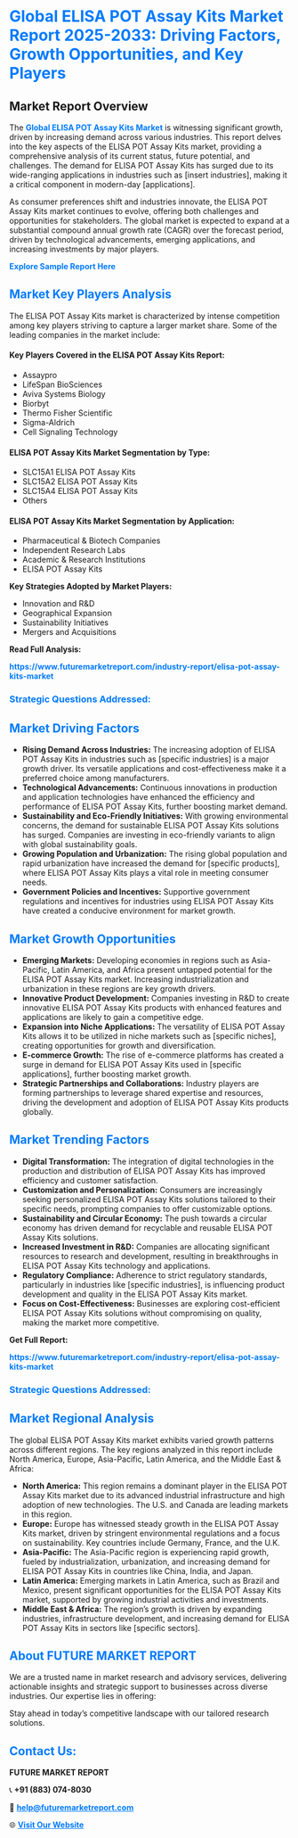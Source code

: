 <h1 style="color: #007BFF;">Global ELISA POT Assay Kits Market Report 2025-2033: Driving Factors, Growth Opportunities, and Key Players</h1>

<section id="overview">
<h2>Market Report Overview</h2>
<p>The <a href="https://www.futuremarketreport.com/industry-report/elisa-pot-assay-kits-market" style="color: #007BFF; text-decoration: none;"><strong>Global ELISA POT Assay Kits Market</strong></a> is witnessing significant growth, driven by increasing demand across various industries. This report delves into the key aspects of the ELISA POT Assay Kits market, providing a comprehensive analysis of its current status, future potential, and challenges. The demand for ELISA POT Assay Kits has surged due to its wide-ranging applications in industries such as [insert industries], making it a critical component in modern-day [applications].</p>
<p>As consumer preferences shift and industries innovate, the ELISA POT Assay Kits market continues to evolve, offering both challenges and opportunities for stakeholders. The global market is expected to expand at a substantial compound annual growth rate (CAGR) over the forecast period, driven by technological advancements, emerging applications, and increasing investments by major players.</p>
</section>

<section id="overview">
<p><a href="https://www.futuremarketreport.com/request-sample/reportId=127403" style="color: #007BFF; text-decoration: none;"><strong>Explore Sample Report Here</strong></a></p>
</section>

<section id="key-players">
<h2 style="color: #007BFF;">Market Key Players Analysis</h2>
<p>The ELISA POT Assay Kits market is characterized by intense competition among key players striving to capture a larger market share. Some of the leading companies in the market include:</p>
<h4>Key Players Covered in the ELISA POT Assay Kits Report:</h4>
<ul><li>Assaypro</li><li>LifeSpan BioSciences</li><li>Aviva Systems Biology</li><li>Biorbyt</li><li>Thermo Fisher Scientific</li><li>Sigma-Aldrich</li><li>Cell Signaling Technology</li></ul>
<h4>ELISA POT Assay Kits Market Segmentation by Type:</h4>
<ul><li>SLC15A1 ELISA POT Assay Kits</li><li>SLC15A2 ELISA POT Assay Kits</li><li>SLC15A4 ELISA POT Assay Kits</li><li>Others</li></ul>

<h4>ELISA POT Assay Kits Market Segmentation by Application:</h4>
<ul><li>Pharmaceutical &amp; Biotech Companies</li><li>Independent Research Labs</li><li>Academic &amp; Research Institutions</li><li>ELISA POT Assay Kits</li></ul>
<p><strong>Key Strategies Adopted by Market Players:</strong></p>
<ul>
<li>Innovation and R&D</li>
<li>Geographical Expansion</li>
<li>Sustainability Initiatives</li>
<li>Mergers and Acquisitions</li>
</ul>
</section>

<section>
<p><strong>Read Full Analysis: </strong></p><a href="https://www.futuremarketreport.com/industry-report/elisa-pot-assay-kits-market" style="color: #007BFF; text-decoration: none;"><strong>https://www.futuremarketreport.com/industry-report/elisa-pot-assay-kits-market</strong></a>
<h3 style="color: #007BFF;">Strategic Questions Addressed:</h3>
</section>

<section id="driving-factors">
<h2 style="color: #007BFF;">Market Driving Factors</h2>
<ul>
<li><strong>Rising Demand Across Industries:</strong> The increasing adoption of ELISA POT Assay Kits in industries such as [specific industries] is a major growth driver. Its versatile applications and cost-effectiveness make it a preferred choice among manufacturers.</li>
<li><strong>Technological Advancements:</strong> Continuous innovations in production and application technologies have enhanced the efficiency and performance of ELISA POT Assay Kits, further boosting market demand.</li>
<li><strong>Sustainability and Eco-Friendly Initiatives:</strong> With growing environmental concerns, the demand for sustainable ELISA POT Assay Kits solutions has surged. Companies are investing in eco-friendly variants to align with global sustainability goals.</li>
<li><strong>Growing Population and Urbanization:</strong> The rising global population and rapid urbanization have increased the demand for [specific products], where ELISA POT Assay Kits plays a vital role in meeting consumer needs.</li>
<li><strong>Government Policies and Incentives:</strong> Supportive government regulations and incentives for industries using ELISA POT Assay Kits have created a conducive environment for market growth.</li>
</ul>
</section>

<section id="growth-opportunities">
<h2 style="color: #007BFF;">Market Growth Opportunities</h2>
<ul>
<li><strong>Emerging Markets:</strong> Developing economies in regions such as Asia-Pacific, Latin America, and Africa present untapped potential for the ELISA POT Assay Kits market. Increasing industrialization and urbanization in these regions are key growth drivers.</li>
<li><strong>Innovative Product Development:</strong> Companies investing in R&D to create innovative ELISA POT Assay Kits products with enhanced features and applications are likely to gain a competitive edge.</li>
<li><strong>Expansion into Niche Applications:</strong> The versatility of ELISA POT Assay Kits allows it to be utilized in niche markets such as [specific niches], creating opportunities for growth and diversification.</li>
<li><strong>E-commerce Growth:</strong> The rise of e-commerce platforms has created a surge in demand for ELISA POT Assay Kits used in [specific applications], further boosting market growth.</li>
<li><strong>Strategic Partnerships and Collaborations:</strong> Industry players are forming partnerships to leverage shared expertise and resources, driving the development and adoption of ELISA POT Assay Kits products globally.</li>
</ul>
</section>

<section id="trending-factors">
<h2 style="color: #007BFF;">Market Trending Factors</h2>
<ul>
<li><strong>Digital Transformation:</strong> The integration of digital technologies in the production and distribution of ELISA POT Assay Kits has improved efficiency and customer satisfaction.</li>
<li><strong>Customization and Personalization:</strong> Consumers are increasingly seeking personalized ELISA POT Assay Kits solutions tailored to their specific needs, prompting companies to offer customizable options.</li>
<li><strong>Sustainability and Circular Economy:</strong> The push towards a circular economy has driven demand for recyclable and reusable ELISA POT Assay Kits solutions.</li>
<li><strong>Increased Investment in R&D:</strong> Companies are allocating significant resources to research and development, resulting in breakthroughs in ELISA POT Assay Kits technology and applications.</li>
<li><strong>Regulatory Compliance:</strong> Adherence to strict regulatory standards, particularly in industries like [specific industries], is influencing product development and quality in the ELISA POT Assay Kits market.</li>
<li><strong>Focus on Cost-Effectiveness:</strong> Businesses are exploring cost-efficient ELISA POT Assay Kits solutions without compromising on quality, making the market more competitive.</li>
</ul>
</section>

<section>
<p><strong>Get Full Report: </strong></p><a href="https://www.futuremarketreport.com/industry-report/elisa-pot-assay-kits-market" style="color: #007BFF; text-decoration: none;"><strong>https://www.futuremarketreport.com/industry-report/elisa-pot-assay-kits-market</strong></a>
<h3 style="color: #007BFF;">Strategic Questions Addressed:</h3>
</section>


<section id="regional-analysis">
<h2 style="color: #007BFF;">Market Regional Analysis</h2>
<p>The global ELISA POT Assay Kits market exhibits varied growth patterns across different regions. The key regions analyzed in this report include North America, Europe, Asia-Pacific, Latin America, and the Middle East & Africa:</p>
<ul>
<li><strong>North America:</strong> This region remains a dominant player in the ELISA POT Assay Kits market due to its advanced industrial infrastructure and high adoption of new technologies. The U.S. and Canada are leading markets in this region.</li>
<li><strong>Europe:</strong> Europe has witnessed steady growth in the ELISA POT Assay Kits market, driven by stringent environmental regulations and a focus on sustainability. Key countries include Germany, France, and the U.K.</li>
<li><strong>Asia-Pacific:</strong> The Asia-Pacific region is experiencing rapid growth, fueled by industrialization, urbanization, and increasing demand for ELISA POT Assay Kits in countries like China, India, and Japan.</li>
<li><strong>Latin America:</strong> Emerging markets in Latin America, such as Brazil and Mexico, present significant opportunities for the ELISA POT Assay Kits market, supported by growing industrial activities and investments.</li>
<li><strong>Middle East & Africa:</strong> The region’s growth is driven by expanding industries, infrastructure development, and increasing demand for ELISA POT Assay Kits in sectors like [specific sectors].</li>
</ul>
</section>

<footer>
<h2 style="color: #007BFF;">About FUTURE MARKET REPORT</h2>
<p>We are a trusted name in market research and advisory services, delivering actionable insights and strategic support to businesses across diverse industries. Our expertise lies in offering:</p>

<p>Stay ahead in today’s competitive landscape with our tailored research solutions.</p>

<h2 style="color: #007BFF;">Contact Us:</h2>
<p><strong>FUTURE MARKET REPORT</strong></p>
<p>📞 <strong>+91 (883) 074-8030</strong></p>
<p>📧 <strong><a href="mailto:help@futuremarketreport.com" style="color: #007BFF;">help@futuremarketreport.com</a></strong></p>
<p>🌐 <strong><a href="https://www.futuremarketreport.com/" style="color: #007BFF;">Visit Our Website</a></strong></p>
</footer>